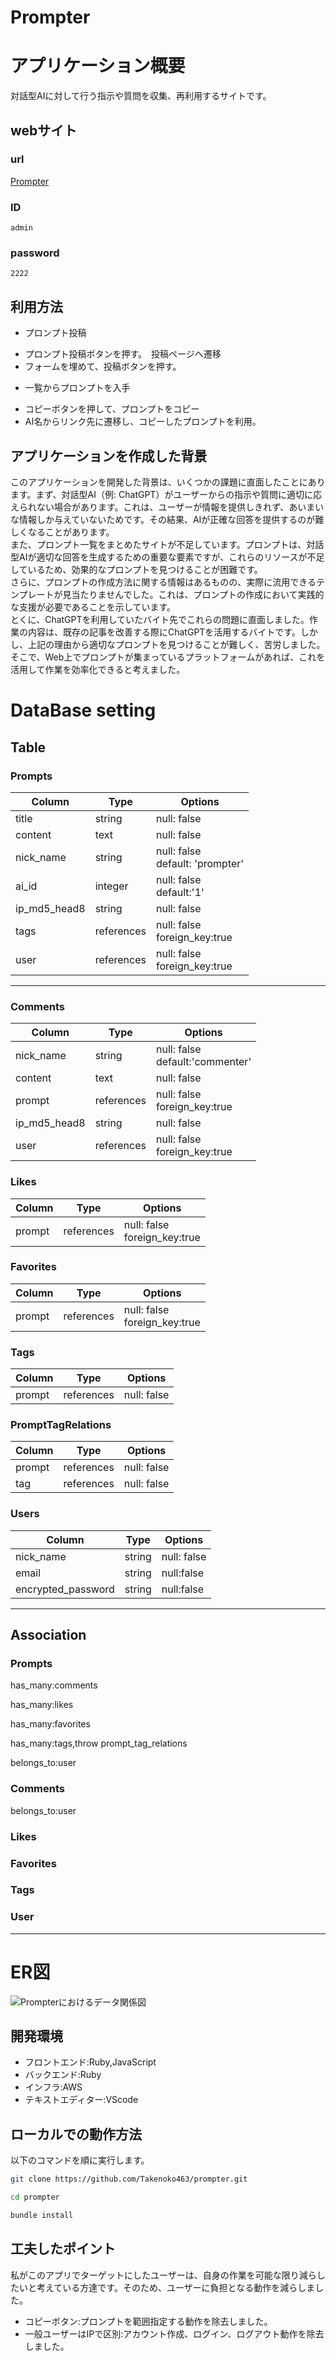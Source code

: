 # Prompter
# アプリケーション概要
対話型AIに対して行う指示や質問を収集、再利用するサイトです。
## webサイト
### url
[Prompter](http://54.199.100.28/)
### ID
```
admin
```
### password
```
2222
```
## 利用方法
- プロンプト投稿
 * プロンプト投稿ボタンを押す。　投稿ページへ遷移
 * フォームを埋めて、投稿ボタンを押す。
- 一覧からプロンプトを入手
 * コピーボタンを押して、プロンプトをコピー
 * AI名からリンク先に遷移し、コピーしたプロンプトを利用。
## アプリケーションを作成した背景
  このアプリケーションを開発した背景は、いくつかの課題に直面したことにあります。まず、対話型AI（例: ChatGPT）がユーザーからの指示や質問に適切に応えられない場合があります。これは、ユーザーが情報を提供しきれず、あいまいな情報しか与えていないためです。その結果、AIが正確な回答を提供するのが難しくなることがあります。  
また、プロンプト一覧をまとめたサイトが不足しています。プロンプトは、対話型AIが適切な回答を生成するための重要な要素ですが、これらのリソースが不足しているため、効果的なプロンプトを見つけることが困難です。  
さらに、プロンプトの作成方法に関する情報はあるものの、実際に流用できるテンプレートが見当たりませんでした。これは、プロンプトの作成において実践的な支援が必要であることを示しています。  
とくに、ChatGPTを利用していたバイト先でこれらの問題に直面しました。作業の内容は、既存の記事を改善する際にChatGPTを活用するバイトです。しかし、上記の理由から適切なプロンプトを見つけることが難しく、苦労しました。そこで、Web上でプロンプトが集まっているプラットフォームがあれば、これを活用して作業を効率化できると考えました。
# DataBase setting
## Table
### Prompts
| Column | Type | Options |
| --- | --- | --- |
| title | string | null: false |
| content | text | null: false |
| nick_name | string | null: false<br>default: 'prompter'|
| ai_id | integer | null: false<br>default:'1'|
| ip_md5_head8| string | null: false | 
| tags | references | null: false<br>foreign_key:true|
| user | references | null: false<br>foreign_key:true| 
<!--tagを実装するならば-->
<!--userを実装するならば-->
---
### Comments
| Column | Type | Options |
| --- | --- | --- |
| nick_name | string |null: false<br>default:'commenter'|
| content | text | null: false |
| prompt | references | null: false<br>foreign_key:true|
| ip_md5_head8 | string | null: false | 
| user | references | null: false<br>foreign_key:true|

### Likes
<!--cookie上に保存?-->
<!--後から拡張しやすいようにcountは入れない-->
| Column | Type | Options |
| --- | --- | --- |
| prompt| references |null: false<br>foreign_key:true|
### Favorites
<!--cookie上に保存?-->
<!--後から拡張しやすいようにcountは入れない-->
| Column | Type | Options |
| --- | --- | --- |
| prompt| references |null: false<br>foreign_key:true|
### Tags
| Column | Type | Options |
| --- | --- | --- |
| prompt | references | null: false|

### PromptTagRelations
| Column | Type | Options |
| --- | --- | --- |
| prompt | references | null: false |
| tag | references | null: false |

### Users
| Column | Type | Options |
| --- | --- | --- |
| nick_name | string| null: false |
| email | string | null:false |
| encrypted_password | string | null:false |
---

## Association
### Prompts
<!--When generate comments_controller-->
has_many:comments
<!--When generate likes_controller-->
has_many:likes
<!--When generate favorite_controller-->
has_many:favorites
<!--When generate tags_controller-->
has_many:tags,throw prompt_tag_relations 
<!--When generate user_controller-->
belongs_to:user
### Comments
<!--When generate user_controller-->
belongs_to:user
### Likes
<!--When generate user_controller-->
### Favorites
<!--When generate user_controller-->
### Tags
### User

---
# ER図
![Prompterにおけるデータ関係図](data_base_setting.drawio.png)

## 開発環境
- フロントエンド:Ruby,JavaScript
- バックエンド:Ruby
- インフラ:AWS
- テキストエディター:VScode

## ローカルでの動作方法
以下のコマンドを順に実行します。
```sh
git clone https://github.com/Takenoko463/prompter.git
```
```sh
cd prompter
```
```sh
bundle install
```

## 工夫したポイント
私がこのアプリでターゲットにしたユーザーは、自身の作業を可能な限り減らしたいと考えている方達です。そのため、ユーザーに負担となる動作を減らしました。
- コピーボタン:プロンプトを範囲指定する動作を除去しました。
- 一般ユーザーはIPで区別:アカウント作成、ログイン、ログアウト動作を除去しました。